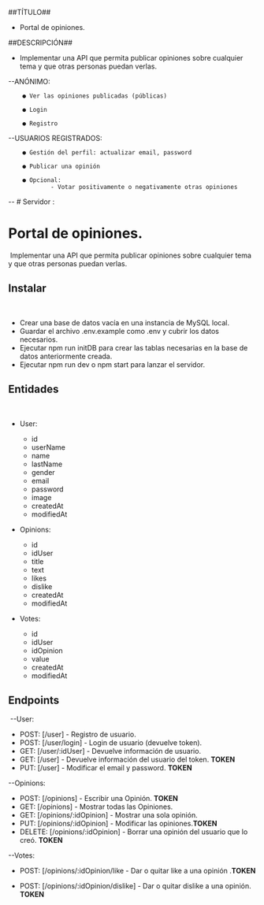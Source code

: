 ##TÍTULO##

-   Portal de opiniones.

##DESCRIPCIÓN##

-   Implementar una API que permita publicar opiniones sobre cualquier tema y que otras
    personas puedan verlas.

--ANÓNIMO:

        ● Ver las opiniones publicadas (públicas)

        ● Login

        ● Registro

--USUARIOS REGISTRADOS:

        ● Gestión del perfil: actualizar email, password

        ● Publicar una opinión

        ● Opcional:
                - Votar positivamente o negativamente otras opiniones

-- # Servidor :

# Portal de opiniones.

​
Implementar una API que permita publicar opiniones sobre cualquier tema y que otras
personas puedan verlas.
​

## Instalar

​

-   Crear una base de datos vacía en una instancia de MySQL local.
    ​
-   Guardar el archivo .env.example como .env y cubrir los datos necesarios.
    ​
-   Ejecutar npm run initDB para crear las tablas necesarias en la base de datos anteriormente creada.
    ​
-   Ejecutar npm run dev o npm start para lanzar el servidor.​ ​
    ​
## Entidades
​
-   User:

    -   id
    -   userName
    -   name
    -   lastName
    -   gender
    -   email
    -   password
    -   image
    -   createdAt
    -   modifiedAt
        ​

-   Opinions:

    -   id
    -   idUser
    -   title
    -   text
    -   likes
    -   dislike
    -   createdAt
    -   modifiedAt

-   Votes:

    -   id
    -   idUser
    -   idOpinion
    -   value
    -   createdAt
    -   modifiedAt

## Endpoints

​
--User:​

-   POST: [/user] - Registro de usuario.
    ​
-   POST: [/user/login] - Login de usuario (devuelve token).
    ​
-   GET: [/user/:idUser] - Devuelve información de usuario.
    ​
-   GET: [/user] - Devuelve información del usuario del token. **TOKEN**
    ​
-   PUT: [/user] - Modificar el email y password. **TOKEN**
    ​

--Opinions:

-   POST: [/opinions] - Escribir una Opinión. **TOKEN**
    ​
-   GET: [/opinions] - Mostrar todas las Opiniones.
    ​
-   GET: [/opinions/:idOpinion] - Mostrar una sola opinión.
    ​
-   PUT: [/opinions/:idOpinion] - Modificar las opiniones.**TOKEN**
    ​
-   DELETE: [/opinions/:idOpinion] - Borrar una opinión del usuario que lo creó. **TOKEN**

--Votes:

-   POST: [/opinions/:idOpinion/like - Dar o quitar like a una opinión .**TOKEN**

-   POST: [/opinions/:idOpinion/dislike] - Dar o quitar dislike a una opinión. **TOKEN**
